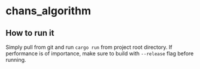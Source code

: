 # chans_algorithm

## How to run it
Simply pull from git and run `cargo run` from project root directory. If performance is of importance, make sure to build with  `--release` flag before running.
